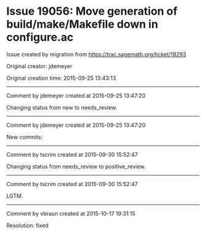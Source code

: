 # Issue 19056: Move generation of build/make/Makefile down in configure.ac

Issue created by migration from https://trac.sagemath.org/ticket/19293

Original creator: jdemeyer

Original creation time: 2015-09-25 13:43:13




---

Comment by jdemeyer created at 2015-09-25 13:47:20

Changing status from new to needs_review.


---

Comment by jdemeyer created at 2015-09-25 13:47:20

New commits:


---

Comment by tscrim created at 2015-09-30 15:52:47

Changing status from needs_review to positive_review.


---

Comment by tscrim created at 2015-09-30 15:52:47

LGTM.


---

Comment by vbraun created at 2015-10-17 19:31:15

Resolution: fixed
